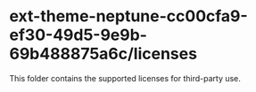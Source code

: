 # ext-theme-neptune-cc00cfa9-ef30-49d5-9e9b-69b488875a6c/licenses

This folder contains the supported licenses for third-party use.
